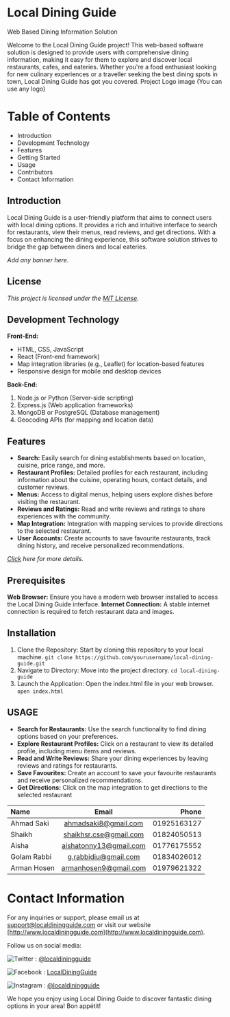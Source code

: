 # Local Dining Guide

Web Based Dining Information Solution

Welcome to the Local Dining Guide project! This web-based software solution is designed to
provide users with comprehensive dining information, making it easy for them to explore
and discover local restaurants, cafes, and eateries. Whether you're a food enthusiast looking
for new culinary experiences or a traveller seeking the best dining spots in town, Local
Dining Guide has got you covered.
Project Logo image (You can use any logo)

# Table of Contents
* Introduction
* Development Technology
* Features
* Getting Started
* Usage
* Contributors
* Contact Information

## Introduction

Local Dining Guide is a user-friendly platform that aims to connect users with local dining
options. It provides a rich and intuitive interface to search for restaurants, view their menus,
read reviews, and get directions. With a focus on enhancing the dining experience, this
software solution strives to bridge the gap between diners and local eateries.

*Add any banner here.*

## License

*This project is licensed under the [MIT License](https://www.bjitacademy.com/).*

## Development Technology

**Front-End:**

* HTML, CSS, JavaScript
* React (Front-end framework)
* Map integration libraries (e.g., Leaflet) for location-based features
* Responsive design for mobile and desktop devices

**Back-End:**

1. Node.js or Python (Server-side scripting)
2. Express.js (Web application frameworks)
3. MongoDB or PostgreSQL (Database management)
4. Geocoding APIs (for mapping and location data)

## Features

* **Search:** Easily search for dining establishments based on location, cuisine, price range, and more.
* **Restaurant Profiles:** Detailed profiles for each restaurant, including information about the cuisine, operating hours, contact details, and customer reviews.
* **Menus:** Access to digital menus, helping users explore dishes before visiting the restaurant.
* **Reviews and Ratings:** Read and write reviews and ratings to share experiences with the community.
* **Map Integration:** Integration with mapping services to provide directions to the selected restaurant.
* **User Accounts:** Create accounts to save favourite restaurants, track dining history, and receive personalized recommendations.

*[Click](https://bjitacademy.com/) here for more details.*


## Prerequisites

**Web Browser:** Ensure you have a modern web browser installed to access the Local Dining
Guide interface.
**Internet Connection:** A stable internet connection is required to fetch restaurant data and
images.

## Installation

1. Clone the Repository: Start by cloning this repository to your local machine.
      ```git clone https://github.com/yourusername/local-dining-guide.git```
2. Navigate to Directory: Move into the project directory.
       ```cd local-dining-guide```
3. Launch the Application: Open the index.html file in your web browser.
       ```open index.html```

## USAGE

* **Search for Restaurants:** Use the search functionality to find dining options
based on your preferences.
* **Explore Restaurant Profiles:** Click on a restaurant to view its detailed profile,
including menu items and reviews.
* **Read and Write Reviews:** Share your dining experiences by leaving reviews
and ratings for restaurants.
* **Save Favourites:** Create an account to save your favourite restaurants and
receive personalized recommendations.
* **Get Directions:** Click on the map integration to get directions to the selected
restaurant

| Name | Email | Phone |
| :---         |     :---:      |          ---: |
| Ahmad Saki   | ahmadsaki8@gmail.com     | 01925163127  |
| Shaikh     | shaikhsr.cse@gmail.com      | 01824050513    |
| Aisha      | aishatonny13@gmail.com      | 01776175552    |
| Golam Rabbi   | g.rabbidiu@gmail.com    | 01834026012  |
| Arman Hosen   | armanhosen9@gmail.com     | 01979621322   |

# Contact Information

For any inquiries or support, please email us at [support@localdiningguide.com](mailto:support@localdiningguide.com) or visit our website [http://www.localdiningguide.com](http://www.localdiningguide.com).

Follow us on social media:

![Twitter](https://img.icons8.com/ios/15/000000/twitter.png) : [@localdiningguide](https://twitter.com/localdiningguide)

![Facebook](https://img.icons8.com/ios/15/000000/facebook-new.png) : [LocalDiningGuide](https://www.facebook.com/LocalDiningGuide)

![Instagram](https://img.icons8.com/ios/15/000000/instagram.png) : [@localdiningguide](https://www.instagram.com/localdiningguide)

We hope you enjoy using Local Dining Guide to discover fantastic dining options in your area! Bon appétit!
